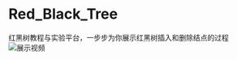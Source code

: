 # Red_Black_Tree
红黑树教程与实验平台，一步步为你展示红黑树插入和删除结点的过程
![展示视频](https://s27.aconvert.com/convert/p3r68-cdx67/iqaml-11csa.gif)
